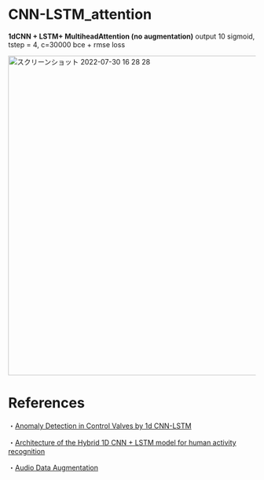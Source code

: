 # CNN-LSTM_attention

<b>1dCNN + LSTM+ MultiheadAttention (no augmentation)</b>
output 10 sigmoid, tstep = 4, c=30000
bce + rmse loss

<img width="650" alt="スクリーンショット 2022-07-30 16 28 28" src="https://user-images.githubusercontent.com/48679574/181880511-346277c9-552f-424b-b888-a6c5fe40ed15.png">



# References
・[Anomaly Detection in Control Valves by 1d CNN-LSTM](https://confit.atlas.jp/guide/event-img/jsai2018/3Pin1-44/public/pdf?type=in)

・[Architecture of the Hybrid 1D CNN + LSTM model for human activity recognition](https://www.researchgate.net/figure/Architecture-of-the-Hybrid-1D-CNN-LSTM-model-for-human-activity-recognition_fig4_343341551)

・[Audio Data Augmentation](https://www.kaggle.com/code/hidehisaarai1213/rfcx-audio-data-augmentation-japanese-english)

